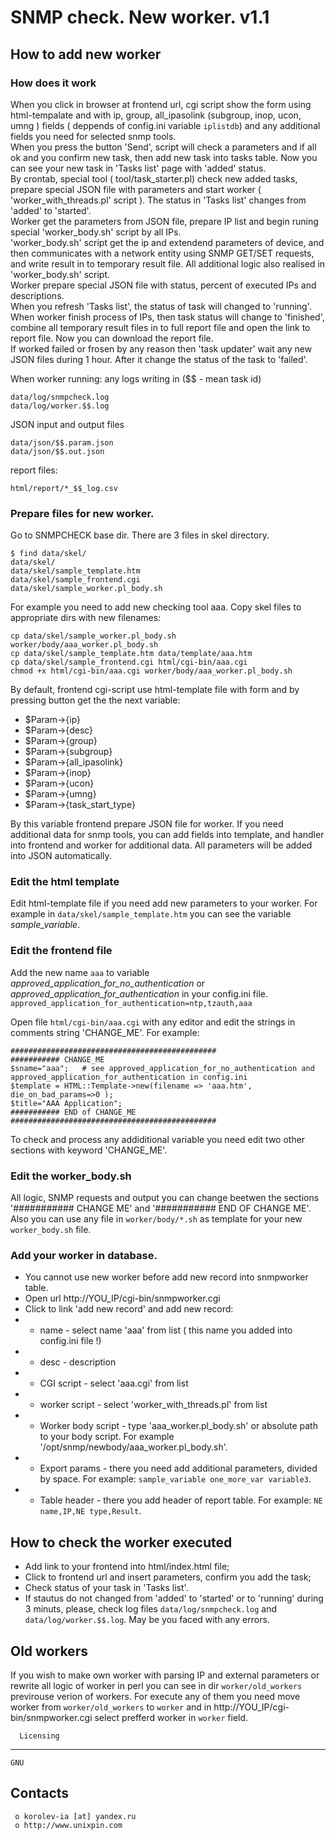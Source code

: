 #						SNMP check. New worker. v1.1

## How to add new worker

### How does it work

When you click in browser at frontend url, cgi script  show the form using html-tempalate and  with ip, group, 
all_ipasolink (subgroup, inop, ucon, umng ) fields ( deppends of config.ini variable `iplistdb`) and any 
additional fields you need for selected snmp tools.  
When you press the button 'Send', script will check a parameters and if all ok and you confirm new task, then add new 
task into tasks table. Now you can see your new task in 'Tasks list' page with 'added' status.  
By crontab, special tool ( tool/task_starter.pl) check new added tasks, prepare special JSON file with parameters 
and start worker ( 'worker_with_threads.pl' script ). The status in 'Tasks list' changes from 'added' to 'started'.  
Worker get the parameters from JSON file, prepare IP list and begin runing special 'worker_body.sh' script by all IPs.   
'worker_body.sh' script get the ip and extendend parameters of device, and then communicates with a network entity 
using SNMP GET/SET requests, and write result in to temporary result file. All additional logic also realised in 'worker_body.sh' script.  
Worker prepare special JSON file with status, percent of executed IPs and  descriptions.   
When you refresh 'Tasks list', the status of task will changed to 'running'.   
When worker finish process of IPs, then task status will change to 'finished', combine all temporary result files in to full report file and open the link to report file. Now you can download the report file.  
If worked failed or frosen by any reason then 'task updater' wait any new JSON files during 1 hour. After it change 
the status of the task to 'failed'.  

When worker running:
any logs writing in ($$ - mean task id)
```
data/log/snmpcheck.log
data/log/worker.$$.log
```

JSON input and output files
```
data/json/$$.param.json
data/json/$$.out.json
```
report files:
```
html/report/*_$$_log.csv
```


### Prepare files for new worker.
Go to SNMPCHECK base dir. There are 3 files in skel directory. 
```
$ find data/skel/
data/skel/
data/skel/sample_template.htm
data/skel/sample_frontend.cgi
data/skel/sample_worker.pl_body.sh
```
For example you need to add new checking tool aaa.
Copy skel files to appropriate dirs with new filenames:
```
cp data/skel/sample_worker.pl_body.sh worker/body/aaa_worker.pl_body.sh
cp data/skel/sample_template.htm data/template/aaa.htm
cp data/skel/sample_frontend.cgi html/cgi-bin/aaa.cgi
chmod +x html/cgi-bin/aaa.cgi worker/body/aaa_worker.pl_body.sh
```


By default, frontend cgi-script use html-template file with form and by pressing button get the the next variable:
-	$Param->{ip}
-	$Param->{desc}
-	$Param->{group}
-	$Param->{subgroup}
-	$Param->{all_ipasolink}
-	$Param->{inop}
-	$Param->{ucon}
-	$Param->{umng}
-	$Param->{task_start_type}

By this variable frontend prepare JSON file for worker. If you need additional data for snmp tools, you can add fields into
template, and handler into frontend and worker for additional data. All parameters will be added into JSON automatically.


### Edit the html template
Edit html-template file if you need add new parameters to your worker. For example in `data/skel/sample_template.htm` you 
can see the variable _sample_variable_.


### Edit the frontend file
Add the new name `aaa` to variable _approved_application_for_no_authentication_ or _approved_application_for_authentication_ in your config.ini file.
```approved_application_for_authentication=ntp,tzauth,aaa```

Open file `html/cgi-bin/aaa.cgi` with any editor and edit the strings in comments string 'CHANGE_ME'. For example:
```
##############################################  
########### CHANGE_ME  
$sname="aaa";   # see approved_application_for_no_authentication and approved_application_for_authentication in config.ini  
$template = HTML::Template->new(filename => 'aaa.htm', die_on_bad_params=>0 );  
$title="AAA Application";  
########### END of CHANGE_ME  
##############################################  
```
To check and process any addiditional variable you need edit two other sections  with keyword  'CHANGE_ME'.
  
### Edit the worker_body.sh

All logic, SNMP requests and output you can change beetwen the sections '########### CHANGE ME' and '########### END OF CHANGE ME'.  
Also you can use any file in `worker/body/*.sh` as template for your new `worker_body.sh` file.


### Add your worker in database.
 - You cannot use new worker before add new record into snmpworker table.
 - Open url http://YOU_IP/cgi-bin/snmpworker.cgi
 - Click to link 'add new record' and add new record:
 - - name - select name 'aaa' from list ( this name you added into config.ini file !)
 - - desc - description	
 - - CGI script 	- select 'aaa.cgi' from list
 - - worker script - select 'worker_with_threads.pl' from list
 - - Worker body script 	- type 'aaa_worker.pl_body.sh' or absolute path to your body script. For example '/opt/snmp/newbody/aaa_worker.pl_body.sh'.
 - - Export params 	- there you need add additional parameters, divided by space. For example: `sample_variable one_more_var variable3`.
 - - Table header - there you add header of report table. For example: `NE name,IP,NE type,Result`.

## How to check the worker executed 
- Add link to your frontend into html/index.html file;
- Click to frontend url and insert parameters, confirm you add the task;
- Check status of your task in 'Tasks list'.
- If stautus do not changed from 'added' to 'started' or to 'running' during 3 minuts, please, check log files 
	`data/log/snmpcheck.log` and `data/log/worker.$$.log`. May be you faced with any errors.

	
## Old workers
If you wish to make own worker with parsing IP and external parameters or rewrite all logic of worker in perl
you can see in dir `worker/old_workers` previrouse verion of workers.
For execute any of them you need move worker from `worker/old_workers` to `worker` and in 
http://YOU_IP/cgi-bin/snmpworker.cgi select prefferd worker in `worker` field.

	
	
	  Licensing
  ---------
	GNU

  Contacts
  --------

     o korolev-ia [at] yandex.ru
     o http://www.unixpin.com

